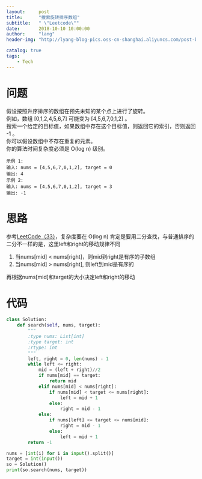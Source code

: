 ```yaml
---
layout:     post
title:      "搜索旋转排序数组"
subtitle:   " \"Leetcode\""
date:       2018-10-10 10:00:00
author:     "lang"
header-img: "http://lyang-blog-pics.oss-cn-shanghai.aliyuncs.com/post-bg-2017/0330/170330.jpg"

catalog: true
tags:
    - Tech
---
```


# 问题

假设按照升序排序的数组在预先未知的某个点上进行了旋转。  
例如，数组 [0,1,2,4,5,6,7] 可能变为 [4,5,6,7,0,1,2] 。  
搜索一个给定的目标值，如果数组中存在这个目标值，则返回它的索引，否则返回 -1 。  
你可以假设数组中不存在重复的元素。  
你的算法时间复杂度必须是 O(log n) 级别。

    示例 1:
    输入: nums = [4,5,6,7,0,1,2], target = 0
    输出: 4
    示例 2:
    输入: nums = [4,5,6,7,0,1,2], target = 3
    输出: -1

# 思路

参考[LeetCode（33）](https://www.cnblogs.com/ariel-dreamland/p/9138064.html)，复杂度要在 O(log n) 肯定是要用二分查找，与普通排序的二分不一样的是，这里left和right的移动规律不同

1. 当nums[mid] < nums[right]，则mid到right是有序的子数组
2. 当nums[mid] > nums[right], 则left到mid是有序的

再根据nums[mid]和target的大小决定left和right的移动

# 代码

```python
class Solution:
    def search(self, nums, target):
        """
        :type nums: List[int]
        :type target: int
        :rtype: int
        """
        left, right = 0, len(nums) - 1
        while left <= right:
            mid = (left + right)//2
            if nums[mid] == target:
                return mid
            elif nums[mid] < nums[right]:
                if nums[mid] < target <= nums[right]:
                    left = mid + 1
                else:
                    right = mid - 1
            else:
                if nums[left] <= target <= nums[mid]:
                    right = mid - 1
                else:
                    left = mid + 1
        return -1

nums = [int(i) for i in input().split()]
target = int(input())
so = Solution()
print(so.search(nums, target))
```